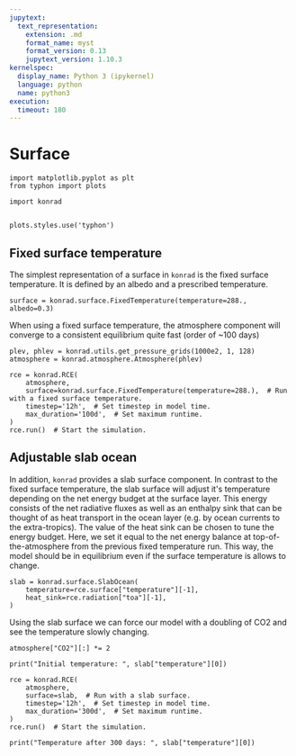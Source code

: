 ```yaml
---
jupytext:
  text_representation:
    extension: .md
    format_name: myst
    format_version: 0.13
    jupytext_version: 1.10.3
kernelspec:
  display_name: Python 3 (ipykernel)
  language: python
  name: python3
execution:
  timeout: 180
---
```


# Surface

```{code-cell} ipython3
import matplotlib.pyplot as plt
from typhon import plots

import konrad


plots.styles.use('typhon')
```

## Fixed surface temperature

The simplest representation of a surface in `konrad` is the fixed surface temperature.
It is defined by an albedo and a prescribed temperature.

```{code-cell} ipython3
surface = konrad.surface.FixedTemperature(temperature=288., albedo=0.3)
```

When using a fixed surface temperature, the atmosphere component will converge to a consistent equilibrium quite fast (order of ~100 days)

```{code-cell} ipython3
plev, phlev = konrad.utils.get_pressure_grids(1000e2, 1, 128)
atmosphere = konrad.atmosphere.Atmosphere(phlev)

rce = konrad.RCE(
    atmosphere,
    surface=konrad.surface.FixedTemperature(temperature=288.),  # Run with a fixed surface temperature.
    timestep='12h',  # Set timestep in model time.
    max_duration='100d',  # Set maximum runtime.
)
rce.run()  # Start the simulation.
```

## Adjustable slab ocean

In addition, `konrad` provides a slab surface component. In contrast to the fixed surface temperature, the slab surface will adjust it's temperature depending on the net energy budget at the surface layer.
This energy consists of the net radiative fluxes as well as an enthalpy sink that can be thought of as heat transport in the ocean layer (e.g. by ocean currents to the extra-tropics).
The value of the heat sink can be chosen to tune the energy budget. Here, we set it equal to the net energy balance at top-of-the-atmosphere from the previous fixed temperature run. This way, the model should be in equilibrium even if the surface temperature is allows to change.

```{code-cell} ipython3
slab = konrad.surface.SlabOcean(
    temperature=rce.surface["temperature"][-1],
    heat_sink=rce.radiation["toa"][-1],
)
```

Using the slab surface we can force our model with a doubling of CO2 and see the temperature slowly changing.

```{code-cell} ipython3
atmosphere["CO2"][:] *= 2

print("Initial temperature: ", slab["temperature"][0])

rce = konrad.RCE(
    atmosphere,
    surface=slab,  # Run with a slab surface.
    timestep='12h',  # Set timestep in model time.
    max_duration='300d',  # Set maximum runtime.
)
rce.run()  # Start the simulation.

print("Temperature after 300 days: ", slab["temperature"][0])
```
